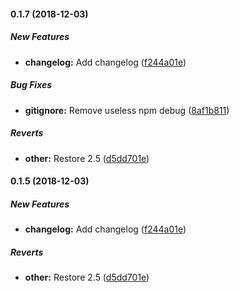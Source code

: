 #### 0.1.7 (2018-12-03)

##### New Features

* **changelog:**  Add changelog ([f244a01e](https://github.com/chadyred/glpi-ocsinventory-stack-docker/commit/f244a01e3c496f81f1c2777889409d3ca0424f52))

##### Bug Fixes

* **gitignore:**  Remove useless npm debug ([8af1b811](https://github.com/chadyred/glpi-ocsinventory-stack-docker/commit/8af1b8113d5fcda4c31bc3f9415017ccc9318724))

##### Reverts

* **other:**  Restore 2.5 ([d5dd701e](https://github.com/chadyred/glpi-ocsinventory-stack-docker/commit/d5dd701e74d6f9b58bfd0827eb1c9014cb9eda2a))

#### 0.1.5 (2018-12-03)

##### New Features

* **changelog:**  Add changelog ([f244a01e](https://github.com/chadyred/glpi-ocsinventory-stack-docker/commit/f244a01e3c496f81f1c2777889409d3ca0424f52))

##### Reverts

* **other:**  Restore 2.5 ([d5dd701e](https://github.com/chadyred/glpi-ocsinventory-stack-docker/commit/d5dd701e74d6f9b58bfd0827eb1c9014cb9eda2a))

